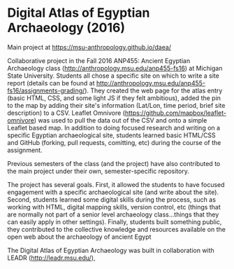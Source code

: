 Digital Atlas of Egyptian Archaeology (2016)
====

Main project at https://msu-anthropology.github.io/daea/

Collaborative project in the Fall 2016 ANP455: Ancient Egyptian Archaeology class (http://anthropology.msu.edu/anp455-fs16) at Michigan State University. Students all chose a specific site on which to write a site report (details can be found at http://anthropology.msu.edu/anp455-fs16/assignments-grading/).  They created the web page for the atlas entry (basic HTML, CSS, and some light JS if they felt ambitious), added the pin to the map by adding their site's information (Lat/Lon, time period, brief site description) to a CSV.  Leaflet Omnivore (https://github.com/mapbox/leaflet-omnivore) was used to pull the data out of the CSV and onto a simple Leaflet based map.  In addition to doing focused research and writing on a specific Egyptian archaeological site, students learned basic HTML/CSS and GitHub (forking, pull requests, comitting, etc) during the course of the assignment.  

Previous semesters of the class (and the project) have also contributed to the main project under their own, semester-specific repository.

The project has several goals.  First, it allowed the students to have focused engagement with a specific archaeological site (and write about the site).  Second, students learned some digital skills during the process, such as working with HTML, digital mapping skills, version control, etc (things that are normally not part of a senior level archaeology class...things that they can easily apply in other settings). Finally, students built something public, they contributed to the collective knowledge and resources available on the open web about the archaeology of ancient Egypt

The Digital Atlas of Egyptian Archaeology was built in collaboration with LEADR (http://leadr.msu.edu/), 
